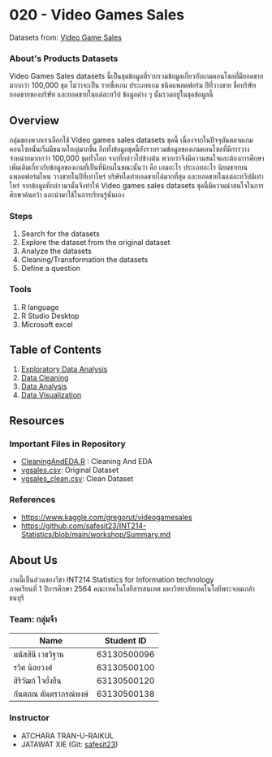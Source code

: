 # 020 - Video Games Sales

Datasets from: [Video Game Sales](https://www.kaggle.com/gregorut/videogamesales)

### About's Products Datasets

Video Games Sales datasets นี้เป็นชุดข้อมูลที่รวบรวมข้อมูลเกี่ยวกับเกมคอนโซลที่มียอดขายมากกว่า 100,000 ชุด ไม่ว่าจะเป็น รายชื่อเกม ประเภทเกม ชนิดแพลตฟอร์ม ปีที่วางขาย ชื่อบริษัท ยอดขายของบริษัท และยอดขายในแต่ละทวีป ข้อมูลต่าง ๆ นั้นรวมอยู่ในชุดข้อมูลนี้

## Overview

กลุ่มของพวกเราเลือกใช้ Video games sales datasets ชุดนี้ เนื่องจากในปัจจุบันตลาดเกมคอนโซลนั้นเริ่มมีขนาดใหญ่มากขึ้น อีกทั้งข้อมูลชุดนี้ยังรวบรวมข้อมูลของเกมคอนโซลที่มีการวางจำหน่ายมากกว่า 100,000 ชุดทั่วโลก จากที่กล่าวไปข้างต้น พวกเราจึงมีความสนใจและต้องการศึกษาเพิ่มเติมเกี่ยวกับข้อมูลของเกมที่เป็นที่นิยมในขณะนั้นว่า คือ เกมอะไร ประเภทอะไร นิยมขายบนแพลตฟอร์มไหน วางขายในปีที่เท่าไหร่ บริษัทใดทำยอดขายได้มากที่สุด และยอดขายในแต่ละทวีปมีเท่าไหร่ จากข้อมูลที่กล่าวมานั้นจึงทำให้ Video games sales datasets ชุดนี้มีความน่าสนใจในการศึกษาค้นคว้า และนำมาใช้ในการเรียนรู้นั่นเอง 

### Steps

1. Search for the datasets
2. Explore the dataset from the original dataset
3. Analyze the datasets
4. Cleaning/Transformation the datasets
5. Define a question 


### Tools

1. R language
2. R Studio Desktop
3. Microsoft excel 


## Table of Contents

1. [Exploratory Data Analysis](./DataExploration.md)
2. [Data Cleaning]()
3. [Data Analysis]()
3. [Data Visualization]() 

## Resources

### Important Files in Repository

- [CleaningAndEDA.R](./CleaningAndEDA.R) : Cleaning And EDA
- [vgsales.csv](./vgsales.csv): Original Dataset
- [vgsales_clean.csv](./vgsales_clean.csv): Clean Dataset

### References

- https://www.kaggle.com/gregorut/videogamesales
- https://github.com/safesit23/INT214-Statistics/blob/main/workshop/Summary.md


## About Us

งานนี้เป็นส่วนของวิชา INT214 Statistics for Information technology <br/> ภาคเรียนที่ 1 ปีการศึกษา 2564 คณะเทคโนโลยีสารสนเทศ มหาวิทยาลัยเทคโนโลยีพระจอมเกล้าธนบุรี

### Team: กลุ่มจ้า
|Name|Student ID|
|-|-|
|มนัสสินี เวชวิฐาน|63130500096|
|รวิศ น้อยวงศ์|63130500100|
|สิริวัฒก์ ใจยั่งยืน|63130500120|
|กันตภณ ตันตราภรณ์พงษ์|63130500138|
### Instructor

- ATCHARA TRAN-U-RAIKUL
- JATAWAT XIE (Git: [safesit23](https://github.com/safesit23))